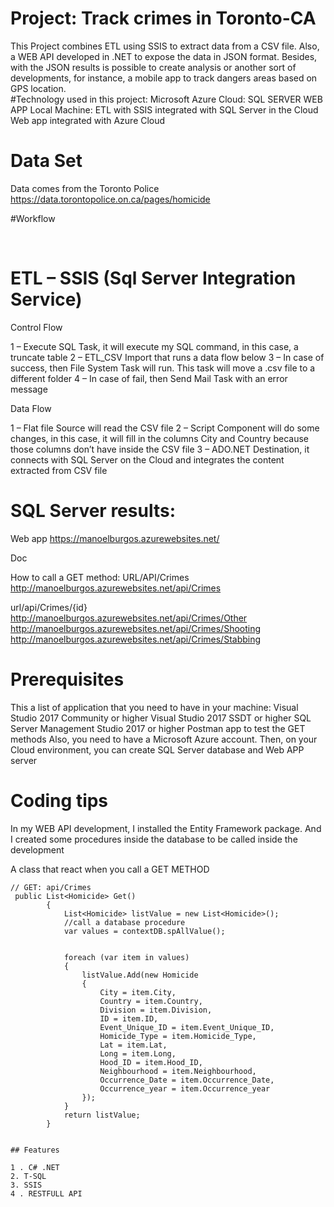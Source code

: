 # Project: Track crimes in Toronto-CA
This Project combines ETL using SSIS to extract data from a CSV file. Also, a WEB API developed in .NET to expose the data in JSON format. Besides, with the JSON results is possible to create analysis or another sort of developments, for instance, a mobile app to track dangers areas based on GPS location.  
#Technology used in this project:
Microsoft Azure Cloud:
	SQL SERVER
	WEB APP
Local Machine:
ETL with SSIS integrated with SQL Server in the Cloud
Web app integrated with Azure Cloud
# Data Set
Data comes from the Toronto Police
https://data.torontopolice.on.ca/pages/homicide

#Workflow

 

 
# ETL – SSIS (Sql Server Integration Service)	
Control Flow












1 – Execute SQL Task, it will execute my SQL command, in this case, a truncate table
2 – ETL_CSV Import that runs a data flow below
3 – In case of success, then File System Task will run. This task will move a .csv file to a different folder
4 – In case of fail, then Send Mail Task with an error message

Data Flow
 

1 – Flat file Source will read the CSV file
2 – Script Component will do some changes, in this case, it will fill in the columns City and Country because those columns don’t have inside the CSV file
3 – ADO.NET Destination, it connects with SQL Server on the Cloud and integrates the content extracted from CSV file

# SQL Server results:

 

Web app
https://manoelburgos.azurewebsites.net/
 


Doc
 

How to call a GET method:
URL/API/Crimes
http://manoelburgos.azurewebsites.net/api/Crimes
 

url/api/Crimes/{id}
http://manoelburgos.azurewebsites.net/api/Crimes/Other
http://manoelburgos.azurewebsites.net/api/Crimes/Shooting
http://manoelburgos.azurewebsites.net/api/Crimes/Stabbing
 

# Prerequisites 
This a list of application that you need to have in your machine:
Visual Studio 2017 Community or higher
Visual Studio 2017 SSDT or higher
SQL Server Management Studio 2017 or higher
Postman app to test the GET methods 
Also, you need to have a Microsoft Azure account. Then, on your Cloud environment, you can create SQL Server database and Web APP server



# Coding tips
In my WEB API development, I installed the Entity Framework package. And I created some procedures inside the database to be called inside the development

A class that react when you call a GET METHOD
```
// GET: api/Crimes
 public List<Homicide> Get()
        {
            List<Homicide> listValue = new List<Homicide>();
            //call a database procedure
            var values = contextDB.spAllValue();
 
 
            foreach (var item in values)
            {
                listValue.Add(new Homicide
                {
                    City = item.City,
                    Country = item.Country,
                    Division = item.Division,
                    ID = item.ID,
                    Event_Unique_ID = item.Event_Unique_ID,
                    Homicide_Type = item.Homicide_Type,
                    Lat = item.Lat,
                    Long = item.Long,
                    Hood_ID = item.Hood_ID,
                    Neighbourhood = item.Neighbourhood,
                    Occurrence_Date = item.Occurrence_Date,
                    Occurrence_year = item.Occurrence_year
                });
            }
            return listValue;
        }


## Features

1 . C# .NET
2. T-SQL
3. SSIS
4 . RESTFULL API

